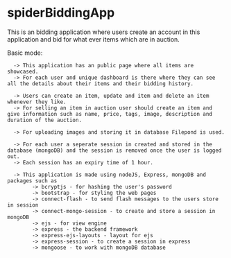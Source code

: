 # spiderBiddingApp

This is an bidding application where users create an account in this application and bid for what ever items which are in auction.

Basic mode:

      -> This application has an public page where all items are showcased.
      -> For each user and unique dashboard is there where they can see all the details about their items and their bidding history.

      -> Users can create an item, update and item and delete an item whenever they like.
      -> For selling an item in auction user should create an item and give information such as name, price, tags, image, description and duration of the auction.
      
      -> For uploading images and storing it in database Filepond is used.

      -> For each user a seperate session in created and stored in the database (mongoDB) and the session is removed once the user is logged out.
      -> Each session has an expiry time of 1 hour.

      -> This application is made using nodeJS, Express, mongoDB and packages such as
            -> bcryptjs - for hashing the user's password
            -> bootstrap - for styling the web pages
            -> connect-flash - to send flash messages to the users store in session
            -> connect-mongo-session - to create and store a session in mongoDB
            -> ejs - for view engine
            -> express - the backend framework
            -> express-ejs-layouts - layout for ejs
            -> express-session - to create a session in express
            -> mongoose - to work with mongoDB database
